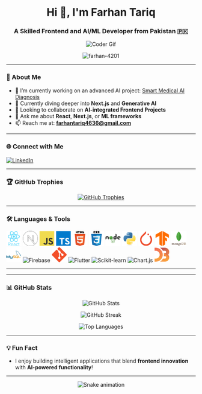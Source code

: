 <h1 align="center">Hi 👋, I'm Farhan Tariq</h1>
<h3 align="center">A Skilled Frontend and AI/ML Developer from Pakistan 🇵🇰</h3>

<p align="center">
  <img src="https://media.giphy.com/media/qgQUggAC3Pfv687qPC/giphy.gif" width="400" alt="Coder Gif">
</p>

<p align="center">
  <img src="https://komarev.com/ghpvc/?username=farhan-4201&label=Profile%20views&color=0e75b6&style=flat" alt="farhan-4201" />
</p>

---

### 🚀 About Me

- 🔭 I’m currently working on an advanced AI project: [Smart Medical AI Diagnosis](https://github.com/farhan-4201/smart-medical-diagnosis.git)  
- 🌱 Currently diving deeper into **Next.js** and **Generative AI**  
- 🤝 Looking to collaborate on **AI-integrated Frontend Projects**  
- 💬 Ask me about **React**, **Next.js**, or **ML frameworks**  
- 📫 Reach me at: **farhantariq4636@gmail.com**

---

### 🌐 Connect with Me

<p align="left">
  <a href="https://www.linkedin.com/in/farhan-tariq-a829b4223" target="blank">
    <img align="center" src="https://cdn.jsdelivr.net/npm/simple-icons@v5/icons/linkedin.svg" alt="LinkedIn" height="30" width="40" />
  </a>
</p>

---

### 🏆 GitHub Trophies

<p align="center">
  <a href="https://github.com/ryo-ma/github-profile-trophy">
    <img src="https://github-profile-trophy.vercel.app/?username=farhan-4201&theme=algolia" alt="GitHub Trophies"/>
  </a>
</p>

---

### 🛠️ Languages & Tools

<p align="left">
  <img src="https://raw.githubusercontent.com/devicons/devicon/master/icons/react/react-original-wordmark.svg" alt="React" width="40" height="40"/>
  <img src="https://raw.githubusercontent.com/devicons/devicon/master/icons/nextjs/nextjs-line.svg" alt="Next.js" width="40" height="40"/>
  <img src="https://raw.githubusercontent.com/devicons/devicon/master/icons/javascript/javascript-original.svg" alt="JavaScript" width="40" height="40"/>
  <img src="https://raw.githubusercontent.com/devicons/devicon/master/icons/typescript/typescript-original.svg" alt="TypeScript" width="40" height="40"/>
  <img src="https://raw.githubusercontent.com/devicons/devicon/master/icons/html5/html5-original-wordmark.svg" alt="HTML5" width="40" height="40"/>
  <img src="https://raw.githubusercontent.com/devicons/devicon/master/icons/css3/css3-original-wordmark.svg" alt="CSS3" width="40" height="40"/>
  <img src="https://raw.githubusercontent.com/devicons/devicon/master/icons/nodejs/nodejs-original-wordmark.svg" alt="Node.js" width="40" height="40"/>
  <img src="https://raw.githubusercontent.com/devicons/devicon/master/icons/python/python-original.svg" alt="Python" width="40" height="40"/>
  <img src="https://raw.githubusercontent.com/devicons/devicon/master/icons/pytorch/pytorch-original.svg" alt="PyTorch" width="40" height="40"/>
  <img src="https://raw.githubusercontent.com/devicons/devicon/master/icons/tensorflow/tensorflow-original.svg" alt="TensorFlow" width="40" height="40"/>
  <img src="https://raw.githubusercontent.com/devicons/devicon/master/icons/mongodb/mongodb-original-wordmark.svg" alt="MongoDB" width="40" height="40"/>
  <img src="https://raw.githubusercontent.com/devicons/devicon/master/icons/mysql/mysql-original-wordmark.svg" alt="MySQL" width="40" height="40"/>
  <img src="https://www.vectorlogo.zone/logos/firebase/firebase-icon.svg" alt="Firebase" width="40" height="40"/>
  <img src="https://raw.githubusercontent.com/devicons/devicon/master/icons/git/git-original.svg" alt="Git" width="40" height="40"/>
  <img src="https://www.vectorlogo.zone/logos/flutterio/flutterio-icon.svg" alt="Flutter" width="40" height="40"/>
  <img src="https://upload.wikimedia.org/wikipedia/commons/0/05/Scikit_learn_logo_small.svg" alt="Scikit-learn" width="40" height="40"/>
  <img src="https://www.chartjs.org/media/logo-title.svg" alt="Chart.js" width="40" height="40"/>
  <img src="https://raw.githubusercontent.com/devicons/devicon/master/icons/d3js/d3js-original.svg" alt="D3.js" width="40" height="40"/>
</p>

---


---

### 📊 GitHub Stats

<p align="center">
  <img src="https://github-readme-stats.vercel.app/api?username=farhan-4201&show_icons=true&theme=github_dark" alt="GitHub Stats"/>
</p>

<p align="center">
  <img src="https://github-readme-streak-stats.herokuapp.com?user=farhan-4201&theme=dark" alt="GitHub Streak"/>
</p>

<p align="center">
  <img src="https://github-readme-stats.vercel.app/api/top-langs/?username=farhan-4201&layout=compact&theme=github_dark" alt="Top Languages"/>
</p>

---

### 💡 Fun Fact

- I enjoy building intelligent applications that blend **frontend innovation** with **AI-powered functionality**!

---
<div align="center">
  <img src="https://profile-readme-generator.com/assets/snake.svg" alt="Snake animation" />
</div>
